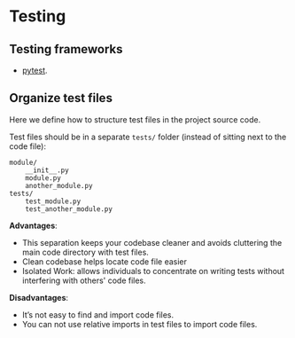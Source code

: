 # Testing

## Testing frameworks

- [pytest](https://docs.pytest.org/).


## Organize test files

Here we define how to structure test files in the project source code.

Test files should be in a separate `tests/` folder (instead of sitting next to the code file):

```
module/
    __init__.py
    module.py
    another_module.py
tests/
    test_module.py
    test_another_module.py
```

**Advantages**:
- This separation keeps your codebase cleaner and avoids cluttering the main code directory with test files.
- Clean codebase helps locate code file easier
- Isolated Work: allows individuals to concentrate on writing tests without interfering with others' code files.

**Disadvantages**:
- It’s not easy to find and import code files.
- You can not use relative imports in test files to import code files.